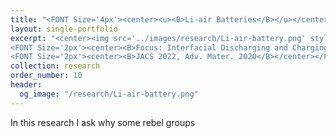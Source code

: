 ```yaml
---
title: "<FONT Size='4px'><center><u><B>Li-air Batteries</B></u></center></FONT>"
layout: single-portfolio
excerpt: "<center><img src='../images/research/Li-air-battery.png' style='width:200px;' alt=''></center>
<FONT Size='2px'><center><B>Focus: Interfacial Discharging and Charging Mechanism</B></center></FONT>
<FONT Size='2px'><center><B>JACS 2022, Adv. Mater. 2020</B></center></FONT>"
collection: research
order_number: 10
header: 
  og_image: "/research/Li-air-battery.png"
---
```


In this research I ask why some rebel groups 

